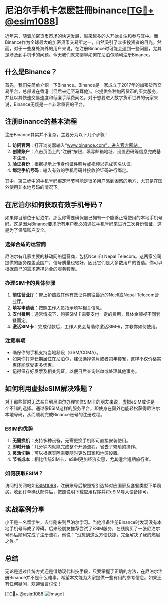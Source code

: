 # 尼泊尔手机卡怎麽註冊binance[[TG💪+ @esim1088](https://t.me/s/esim1088)]

近年来，随着加密货币市场的快速发展，越来越多的人开始关注和参与其中。而Binance作为全球最大的加密货币交易所之一，自然吸引了众多投资者的目光。然而，对于一些身处海外的用户来说，在注册Binance时可能会遇到一些问题，尤其是涉及到手机卡的问题。今天我们就来聊聊如何在尼泊尔顺利注册Binance。

## 什么是Binance？

首先，我们先简单介绍一下Binance。Binance是一家成立于2017年的加密货币交易平台，总部设在香港（但后来迁至马耳他）。它提供各种加密货币的买卖服务，并且以其快速交易速度和低廉手续费闻名。对于想要进入数字货币世界的玩家来说，Binance无疑是一个非常重要的平台。

## 注册Binance的基本流程

注册Binance其实并不复杂，主要分为以下几个步骤：

1. **访问官网**：打开浏览器输入“www.binance.com”，进入官方网站。
2. **创建账户**：点击页面上的“注册”按钮，填写邮箱地址、设置密码等信息完成基本注册。
3. **验证身份**：根据提示上传身份证件照片或视频以完成实名认证。
4. **绑定手机号码**：输入有效的手机号码并接收验证码进行绑定。

其中，第三步中的手机号码绑定环节可能是很多用户感到困惑的地方，尤其是在国外使用非本地号码的情况下。

## 在尼泊尔如何获取有效手机号码？

如果你目前位于尼泊尔，那么你需要确保自己拥有一个能够正常使用的本地手机号码。这是因为Binance要求所有用户都必须通过手机号码来进行二次身份验证，这是为了保障账户安全。

### 选择合适的运营商

尼泊尔有几家主要的移动网络运营商，包括Ncell和 Nepal Telecom。这两家公司提供的服务覆盖范围广，信号质量也较好，因此它们是大多数用户的首选。你可以根据自己的需求选择适合的服务套餐。

### 办理SIM卡的具体步骤

1. **前往营业厅**：带上护照或其他有效证件前往最近的Ncell或Nepal Telecom营业厅。
2. **填写申请表**：按照工作人员指示填写相关信息。
3. **支付费用**：通常情况下，购买SIM卡需要支付一定的费用，具体金额视不同套餐而定。
4. **激活SIM卡**：完成付款后，工作人员会帮助你激活SIM卡，并教你如何使用。

### 注意事项

- 确保你的手机支持当地频段（GSM/CDMA）。
- 如果你打算长期居住在尼泊尔，建议选择包月或者包年套餐，这样不仅价格实惠还能享受更多优惠。
- 记得保存好发票及相关凭证，以便日后查询账单或处理其他事务。

## 如何利用虚拟eSIM解决难题？

对于那些暂时无法亲自到尼泊尔办理实体SIM卡的朋友来说，虚拟eSIM或许是一个不错的选择。通过像ESIM这样的服务平台，即使身在国外也能轻松获得尼泊尔本地号码，从而顺利完成Binance账号的注册过程。

### ESIM的优势

1. **无需换机**：支持多种设备，无需更换手机即可直接安装使用。
2. **即时开通**：几分钟内就能完成整个开通流程，省去了繁琐的操作。
3. **灵活切换**：可以根据实际需要随时更改国家和地区设置。
4. **节省成本**：相比传统SIM卡，eSIM更加经济实惠，尤其适合短期旅行者。

### 如何获取ESIM？

访问相关网站如[ESIM1088](https://t.me/s/esim1088)，注册账号后按照指引选择对应国家及套餐类型下单购买。收到订单确认邮件后，按照说明下载应用程序并将eSIM导入设备即可。

## 实战案例分享

小王是一名留学生，去年刚来到尼泊尔学习。当他准备注册Binance时发现没有本地手机号码成了障碍。后来经朋友推荐尝试了ESIM服务，在线购买了一张尼泊尔号码后顺利完成了注册流程。他说：“没想到这么方便快捷，完全解决了我的燃眉之急。”

## 总结

无论是通过传统方式还是借助现代科技手段，只要掌握了正确的方法，在尼泊尔注册Binance并不是什么难事。希望本文能为大家提供一些有用的参考信息。如果还有任何疑问，欢迎留言讨论！

[[TG💪+ @esim1088](https://t.me/s/esim1088) ![Image](https://i.postimg.cc/4NQfJmqS/Snipaste-2025-05-13-00-14-12.png)]